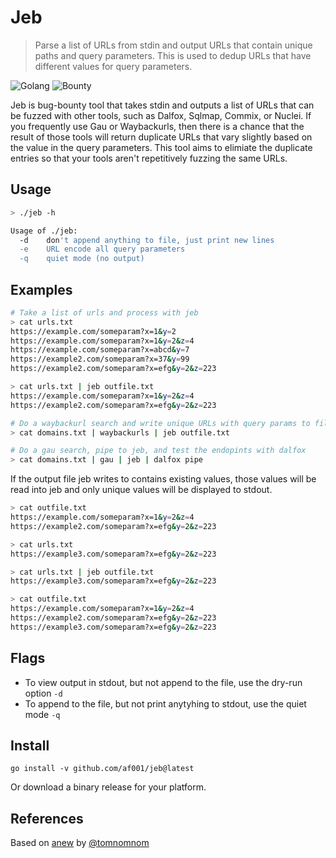 # Jeb
> Parse a list of URLs from stdin and output URLs that contain unique paths and query parameters. This is used to dedup URLs that have different values for query parameters. 

![Golang][go-lang]
![Bounty][bug-bounty]

Jeb is bug-bounty tool that takes stdin and outputs a list of URLs that can be fuzzed with other tools, such as Dalfox, Sqlmap, Commix, or Nuclei. If you frequently use Gau or Waybackurls, then there is a chance that the result of those tools will return duplicate URLs that vary slightly based on the value in the query parameters. This tool aims to elimiate the duplicate entries so that your tools aren't repetitively fuzzing the same URLs.

## Usage
```bash
> ./jeb -h 

Usage of ./jeb:
  -d    don't append anything to file, just print new lines
  -e    URL encode all query parameters
  -q    quiet mode (no output)
```

## Examples
```bash
# Take a list of urls and process with jeb
> cat urls.txt
https://example.com/someparam?x=1&y=2
https://example.com/someparam?x=1&y=2&z=4
https://example.com/someparam?x=abcd&y=7
https://example2.com/someparam?x=37&y=99
https://example2.com/someparam?x=efg&y=2&z=223

> cat urls.txt | jeb outfile.txt
https://example.com/someparam?x=1&y=2&z=4
https://example2.com/someparam?x=efg&y=2&z=223

# Do a waybackurl search and write unique URLs with query params to file
> cat domains.txt | waybackurls | jeb outfile.txt

# Do a gau search, pipe to jeb, and test the endopints with dalfox
> cat domains.txt | gau | jeb | dalfox pipe
```

If the output file jeb writes to contains existing values, those values will be read into jeb and only unique values will be displayed to stdout. 
```bash
> cat outfile.txt
https://example.com/someparam?x=1&y=2&z=4
https://example2.com/someparam?x=efg&y=2&z=223

> cat urls.txt
https://example3.com/someparam?x=efg&y=2&z=223

> cat urls.txt | jeb outfile.txt
https://example3.com/someparam?x=efg&y=2&z=223

> cat outfile.txt
https://example.com/someparam?x=1&y=2&z=4
https://example2.com/someparam?x=efg&y=2&z=223
https://example3.com/someparam?x=efg&y=2&z=223
```

## Flags
* To view output in stdout, but not append to the file, use the dry-run option ```-d```
* To append to the file, but not print anytyhing to stdout, use the quiet mode ```-q```

## Install
```
go install -v github.com/af001/jeb@latest
```

Or download a binary release for your platform.

## References
Based on [anew](https://github.com/tomnomnom/anew) by [@tomnomnom](https://github.com/tomnomnom)

<!-- Markdown link & img dfn's -->
[go-lang]: https://img.shields.io/badge/Go-1.19-blue
[bug-bounty]: https://img.shields.io/badge/Bug-Bounty-red

